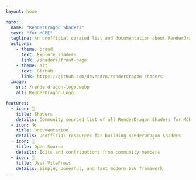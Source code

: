 ```yaml
---
layout: home

hero:
  name: "RenderDragon Shaders"
  text: "for MCBE"
  tagline: An unofficial curated list and documentation about RenderDragon Shaders
  actions:
    - theme: brand
      text: Explore shaders
      link: /shaders/front-page
    - theme: alt
      text: GitHub
      link: https://github.com/devendrn/renderdragon-shaders
  image:
    src: /renderdragon-logo.webp
    alt: RenderDragon Logo

features:
  - icon: 📃
    title: Shaders
    details: Community sourced list of all RenderDragon Shaders for MCBE
  - icon: 🛠️
    title: Documentation
    details: Unofficial resources for building RenderDragon Shaders
  - icon: 📝
    title: Open Source
    details: Edits and contributions from community members
  - icon: 🚀
    title: Uses VitePress
    details: Simple, powerful, and fast modern SSG framework
---
```


<style>
:root {
  --vp-home-hero-name-color: transparent;
  --vp-home-hero-name-background: -webkit-linear-gradient(120deg, #bd34fe 30%, #41d1ff);

  --vp-home-hero-image-background-image: linear-gradient(-45deg, #bd34fe 50%, #47caff 50%);
  --vp-home-hero-image-filter: blur(44px);
}

@media (min-width: 640px) {
  :root {
    --vp-home-hero-image-filter: blur(56px);
  }
}

@media (min-width: 960px) {
  :root {
    --vp-home-hero-image-filter: blur(68px);
  }
}
</style>

